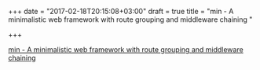 +++
date = "2017-02-18T20:15:08+03:00"
draft = true
title = "min - A minimalistic web framework with route grouping and middleware chaining "

+++

<p><a href="https://t.co/q08G5MWYjt">min - A minimalistic web framework with route grouping and middleware chaining </a></p>
